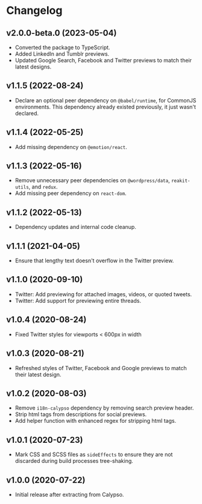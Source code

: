 # Changelog

## v2.0.0-beta.0 (2023-05-04)

- Converted the package to TypeScript.
- Added LinkedIn and Tumblr previews.
- Updated Google Search, Facebook and Twitter previews to match their latest designs.

## v1.1.5 (2022-08-24)

- Declare an optional peer dependency on `@babel/runtime`, for CommonJS environments. This dependency already existed previously, it just wasn't declared.

## v1.1.4 (2022-05-25)

- Add missing dependency on `@emotion/react`.

## v1.1.3 (2022-05-16)

- Remove unnecessary peer dependencies on `@wordpress/data`, `reakit-utils`, and `redux`.
- Add missing peer dependency on `react-dom`.

## v1.1.2 (2022-05-13)

- Dependency updates and internal code cleanup.

## v1.1.1 (2021-04-05)

- Ensure that lengthy text doesn't overflow in the Twitter preview.

## v1.1.0 (2020-09-10)

- Twitter: Add previewing for attached images, videos, or quoted tweets.
- Twitter: Add support for previewing entire threads.

## v1.0.4 (2020-08-24)

- Fixed Twitter styles for viewports < 600px in width

## v1.0.3 (2020-08-21)

- Refreshed styles of Twitter, Facebook and Google previews to match their latest design.

## v1.0.2 (2020-08-03)

- Remove `i18n-calypso` dependency by removing search preview header.
- Strip html tags from descriptions for social previews.
- Add helper function with enhanced regex for stripping html tags.

## v1.0.1 (2020-07-23)

- Mark CSS and SCSS files as `sideEffects` to ensure they are not discarded during build processes tree-shaking.

## v1.0.0 (2020-07-22)

- Initial release after extracting from Calypso.
